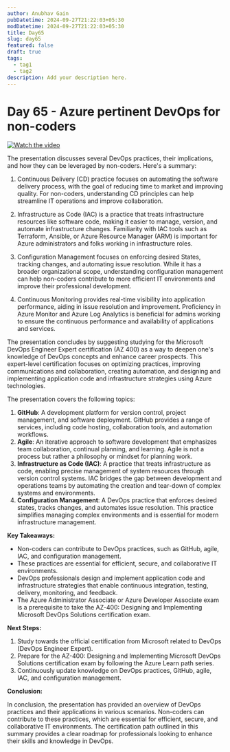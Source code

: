```yaml
---
author: Anubhav Gain
pubDatetime: 2024-09-27T21:22:03+05:30
modDatetime: 2024-09-27T21:22:03+05:30
title: Day65
slug: day65
featured: false
draft: true
tags:
  - tag1
  - tag2
description: Add your description here.
---
```


# Day 65 - Azure pertinent DevOps for non-coders

[![Watch the video](/thumbnails/day65.png)](https://www.youtube.com/watch?v=odgxmohX6S8)

The presentation discusses several DevOps practices, their implications, and how they can be leveraged by non-coders. Here's a summary:

1. Continuous Delivery (CD) practice focuses on automating the software delivery process, with the goal of reducing time to market and improving quality. For non-coders, understanding CD principles can help streamline IT operations and improve collaboration.

2. Infrastructure as Code (IAC) is a practice that treats infrastructure resources like software code, making it easier to manage, version, and automate infrastructure changes. Familiarity with IAC tools such as Terraform, Ansible, or Azure Resource Manager (ARM) is important for Azure administrators and folks working in infrastructure roles.

3. Configuration Management focuses on enforcing desired States, tracking changes, and automating issue resolution. While it has a broader organizational scope, understanding configuration management can help non-coders contribute to more efficient IT environments and improve their professional development.

4. Continuous Monitoring provides real-time visibility into application performance, aiding in issue resolution and improvement. Proficiency in Azure Monitor and Azure Log Analytics is beneficial for admins working to ensure the continuous performance and availability of applications and services.

The presentation concludes by suggesting studying for the Microsoft DevOps Engineer Expert certification (AZ 400) as a way to deepen one's knowledge of DevOps concepts and enhance career prospects. This expert-level certification focuses on optimizing practices, improving communications and collaboration, creating automation, and designing and implementing application code and infrastructure strategies using Azure technologies.

The presentation covers the following topics:

1. **GitHub**: A development platform for version control, project management, and software deployment. GitHub provides a range of services, including code hosting, collaboration tools, and automation workflows.
2. **Agile**: An iterative approach to software development that emphasizes team collaboration, continual planning, and learning. Agile is not a process but rather a philosophy or mindset for planning work.
3. **Infrastructure as Code (IAC)**: A practice that treats infrastructure as code, enabling precise management of system resources through version control systems. IAC bridges the gap between development and operations teams by automating the creation and tear-down of complex systems and environments.
4. **Configuration Management**: A DevOps practice that enforces desired states, tracks changes, and automates issue resolution. This practice simplifies managing complex environments and is essential for modern infrastructure management.

**Key Takeaways:**

- Non-coders can contribute to DevOps practices, such as GitHub, agile, IAC, and configuration management.
- These practices are essential for efficient, secure, and collaborative IT environments.
- DevOps professionals design and implement application code and infrastructure strategies that enable continuous integration, testing, delivery, monitoring, and feedback.
- The Azure Administrator Associate or Azure Developer Associate exam is a prerequisite to take the AZ-400: Designing and Implementing Microsoft DevOps Solutions certification exam.

**Next Steps:**

1. Study towards the official certification from Microsoft related to DevOps (DevOps Engineer Expert).
2. Prepare for the AZ-400: Designing and Implementing Microsoft DevOps Solutions certification exam by following the Azure Learn path series.
3. Continuously update knowledge on DevOps practices, GitHub, agile, IAC, and configuration management.

**Conclusion:**

In conclusion, the presentation has provided an overview of DevOps practices and their applications in various scenarios. Non-coders can contribute to these practices, which are essential for efficient, secure, and collaborative IT environments. The certification path outlined in this summary provides a clear roadmap for professionals looking to enhance their skills and knowledge in DevOps.
